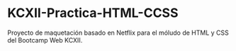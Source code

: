 # KCXII-Practica-HTML-CCSS

Proyecto de maquetación basado en Netflix para el 
móludo de HTML y CSS del Bootcamp Web KCXII.
